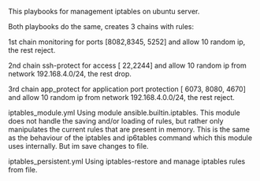 This playbooks for management iptables on ubuntu server.

Both playbooks do the same, creates 3 chains with rules:

  1st chain monitoring for ports [8082,8345, 5252] and allow 10 random ip, the rest reject.

  2nd chain ssh-protect for access [ 22,2244] and allow 10 random ip from network 192.168.4.0/24, the rest drop.

  3rd chain app_protect for application port protection [ 6073, 8080, 4670] and allow 10 random ip from network 192.168.4.0.0/24, the rest reject. 

iptables_module.yml Using module ansible.builtin.iptables. This module does not handle the saving and/or loading of rules, but rather only manipulates the current rules that are present in memory. This is the same as the behaviour of the iptables and ip6tables command which this module uses internally. But im save changes to file.

iptables_persistent.yml Using iptables-restore and manage iptables rules from file.
